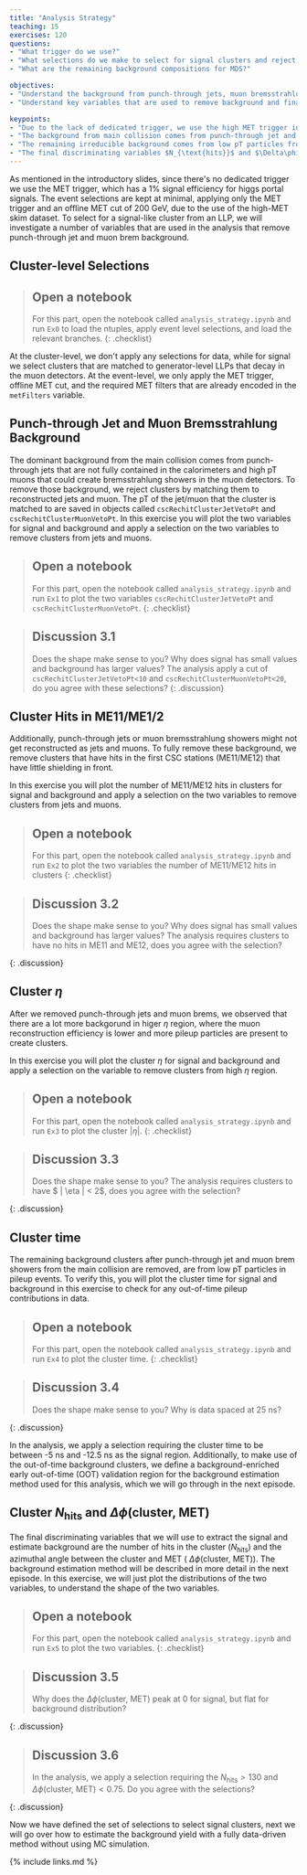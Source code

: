 ```yaml
---
title: "Analysis Strategy"
teaching: 15
exercises: 120
questions:
- "What trigger do we use?"
- "What selections do we make to select for signal clusters and reject background clusters?"
- "What are the remaining background compositions for MDS?"

objectives:
- "Understand the background from punch-through jets, muon bremsstrahlung and low pT pileup particles"
- "Understand key variables that are used to remove background and final discriminating variables used to extract signal and estimate background"

keypoints:
- "Due to the lack of dedicated trigger, we use the high MET trigger in Run 2 to trigger on the signal"
- "The background from main collision comes from punch-through jet and muon bremsstrahlung and are killed by dedicated jet and muon vetos and active vetos using the first muon detector station"
- "The remaining irreducible background comes from low pT particles from pileup events and clear out-of-time pileup contributions can be observed from cluster time distribution"
- "The final discriminating variables $N_{\text{hits}}$ and $\Delta\phi\text{(cluster, MET)}$ will be used to extract signal and estimate background"
---
```




As mentioned in the introductory slides, since there's no dedicated trigger we use the MET trigger, which has a 1% signal efficiency for higgs portal signals.
The event selections are kept at minimal, applying only the MET trigger and an offline MET cut of 200 GeV, due to the use of the high-MET skim dataset.
To select for a signal-like cluster from an LLP, we will investigate a number of variables that are used in the analysis that remove punch-through jet and muon brem background.

## Cluster-level Selections

> ## Open a notebook
>
> For this part, open the notebook called `analysis_strategy.ipynb` and run `Ex0` to load the ntuples, apply event level selections, and load the relevant branches.
{: .checklist}

At the cluster-level, we don't apply any selections for data, while for signal we select clusters that are matched to generator-level LLPs that decay in the muon detectors.
At the event-level, we only apply the MET trigger, offline MET cut, and the required MET filters that are already encoded in the `metFilters` variable.

## Punch-through Jet and Muon Bremsstrahlung Background

The dominant background from the main collision comes from punch-through jets that are not fully contained in the calorimeters and high pT muons that could create bremsstrahlung showers in the muon detectors. To remove those background, we reject clusters by matching them to reconstructed jets and muon.
The pT of the jet/muon that the cluster is matched to are saved in objects called `cscRechitClusterJetVetoPt` and `cscRechitClusterMuonVetoPt`.
In this exercise you will plot the two variables for signal and background and apply a selection on the two variables to remove clusters from jets and muons.

> ## Open a notebook
>
> For this part, open the notebook called `analysis_strategy.ipynb` and run `Ex1` to plot the two variables `cscRechitClusterJetVetoPt` and `cscRechitClusterMuonVetoPt`.
{: .checklist}


> ## Discussion 3.1
>
> Does the shape make sense to you? Why does signal has small values and background has larger values? The analysis apply a cut of `cscRechitClusterJetVetoPt<10` and `cscRechitClusterMuonVetoPt<20`, do you agree with these selections?
{: .discussion}


## Cluster Hits in ME11/ME1/2

Additionally, punch-through jets or muon bremsstrahlung showers might not get reconstructed as jets and muons.
To fully remove these background, we remove clusters that have hits in the first CSC stations (ME11/ME12) that have little shielding in front.

In this exercise you will plot the number of ME11/ME12 hits in clusters for signal and background and apply a selection on the two variables to remove clusters from jets and muons.

> ## Open a notebook
>
> For this part, open the notebook called `analysis_strategy.ipynb` and run `Ex2` to plot the two variables the number of ME11/ME12 hits in clusters
{: .checklist}


> ## Discussion 3.2
>
> Does the shape make sense to you? Why does signal has small values and background has larger values? The analysis requires clusters to have no hits in ME11 and ME12, does you agree with the selection?
> 
{: .discussion}



## Cluster $\eta$ 

After we removed punch-through jets and muon brems, we observed that there are a lot more backgorund in higer $\eta$ region, where the muon reconstruction efficiency is lower and more pileup particles are present to create clusters.

In this exercise you will plot the cluster $\eta$ for signal and background and apply a selection on the variable to remove clusters from high $\eta$ region.

> ## Open a notebook
>
> For this part, open the notebook called `analysis_strategy.ipynb` and run `Ex3` to plot the cluster $|\eta|$.
{: .checklist}


> ## Discussion 3.3
>
> Does the shape make sense to you? The analysis requires clusters to have $ \| \eta \| < 2$, does you agree with the selection?
> 
{: .discussion}


## Cluster time

The remaining background clusters after punch-through jet and muon brem showers from the main collision are removed, are from low pT particles in pileup events.
To verify this, you will plot the cluster time for signal and background in this exercise to check for any out-of-time pileup contributions in data.

> ## Open a notebook
>
> For this part, open the notebook called `analysis_strategy.ipynb` and run `Ex4` to plot the cluster time.
{: .checklist}


> ## Discussion 3.4
>
> Does the shape make sense to you? Why is data spaced at 25 ns?
> 
{: .discussion}

In the analysis, we apply a selection requiring the cluster time to be between -5 ns and -12.5 ns as the signal region.
Additionally, to make use of the out-of-time background clusters, we define a background-enriched early out-of-time (OOT) validation region for the background estimation method used for this analysis, which we will go through in the next episode.



## Cluster $N_{\text{hits}}$ and $\Delta\phi\text{(cluster, MET)}$

The final discriminating variables that we will use to extract the signal and estimate background are the number of hits in the cluster ($N_{\text{hits}}$) and the azimuthal angle between the cluster and MET ( $\Delta\phi\text{(cluster, MET)}$).
The background estimation method will be described in more detail in the next episode.
In this exercise, we will just plot the distributions of the two variables, to understand the shape of the two variables.

> ## Open a notebook
>
> For this part, open the notebook called `analysis_strategy.ipynb` and run `Ex5` to plot the two variables.
{: .checklist}


> ## Discussion 3.5
>
> Why does the $\Delta\phi\text{(cluster, MET)}$ peak at 0 for signal, but flat for background distribution?
> 
{: .discussion}
> ## Discussion 3.6
>
> In the analysis, we apply a selection requiring the $N_{\text{hits}}>130$ and  $\Delta\phi\text{(cluster, MET)}<0.75$. Do you agree with the selections?
> 
{: .discussion}

Now we have defined the set of selections to select signal clusters, next we will go over how to estimate the background yield with a fully data-driven method without using MC simulation.

{% include links.md %}

